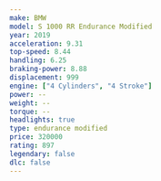 ```yaml
---
make: BMW
model: S 1000 RR Endurance Modified
year: 2019
acceleration: 9.31
top-speed: 8.44
handling: 6.25
braking-power: 8.88
displacement: 999
engine: ["4 Cylinders", "4 Stroke"]
power: --
weight: --
torque: --
headlights: true
type: endurance modified
price: 320000
rating: 897
legendary: false
dlc: false
---
```

